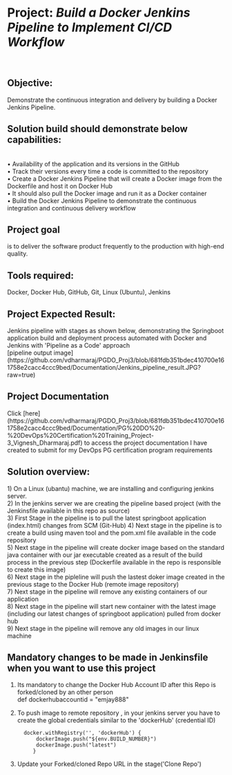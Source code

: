 <h1>Project: <i>Build a Docker Jenkins Pipeline to Implement CI/CD Workflow</i> </h1> </br>


<h2>Objective:</h2> Demonstrate the continuous integration and delivery by building a Docker Jenkins Pipeline.  </br>

<h2>Solution build should demonstrate below capabilities: </h2> </br>
•	Availability of the application and its versions in the GitHub </br>
•	Track their versions every time a code is committed to the repository  </br>
•	Create a Docker Jenkins Pipeline that will create a Docker image from the Dockerfile and host it on Docker Hub  </br>
•	It should also pull the Docker image and run it as a Docker container  </br>
•	Build the Docker Jenkins Pipeline to demonstrate the continuous integration and continuous delivery workflow  </br>

<h2>Project goal</h2> is to deliver the software product frequently to the production with high-end quality.  </br>


<h2>Tools required:</h2> Docker, Docker Hub, GitHub, Git, Linux (Ubuntu), Jenkins  </br>

<h2>Project Expected Result:</h2>
Jenkins pipeline with stages as shown below, demonstrating the Springboot application build and deployment process automated with Docker and Jenkins with 'Pipeline as a Code' approach</br>
[pipeline output image](https://github.com/vdharmaraj/PGDO_Proj3/blob/681fdb351bdec410700e161758e2cacc4ccc9bed/Documentation/Jenkins_pipeline_result.JPG?raw=true)

<h2>Project Documentation</h2>
Click [here](https://github.com/vdharmaraj/PGDO_Proj3/blob/681fdb351bdec410700e161758e2cacc4ccc9bed/Documentation/PG%20DO%20-%20DevOps%20Certification%20Training_Project-3_Vignesh_Dharmaraj.pdf) to access the project documentation I have created to submit for my DevOps PG certification program requirements   

<h2>Solution overview:</h2> 
1) On a Linux (ubantu) machine, we are installing and configuring jenkins server.</br>
2) In the jenkins server we are creating the pipeline based project (with the Jenkinsfile available in this repo as source)</br>
3) First Stage in the pipeline is to pull the latest springboot application (index.html) changes from SCM (Git-Hub) 
4) Next stage in the pipeline is to create a build using maven tool and the pom.xml file available in the code repository</br>
5) Next stage in the pipeline will create docker image based on the standard java container with our jar executable created as a result of the build process in the previous step (Dockerfile available in the repo is responsible to create this image)</br>
6) Next stage in the pipleline will push the lastest doker image created in the previous stage to the Docker Hub (remote image repository)</br>
7) Next stage in the pipeline will remove any existing containers of our application</br>
8) Next stage in the pipeline will start new container with the latest image (including our latest changes of springboot application) pulled from docker hub</br>
9) Next stage in the pipeline will remove any old images in our linux machine</br>

<h2>Mandatory changes to be made in Jenkinsfile when you want to use this project</h2>

1. Its mandatory to change the Docker Hub Account ID after this Repo is forked/cloned by an other person</br>
    def dockerhubaccountid = "emjay888"</br>
    

2. To push image to remote repository , in your jenkins server you have to create the global credentials similar to the 'dockerHub' (credential ID)</br>
  
	     docker.withRegistry('', 'dockerHub') {
             dockerImage.push("${env.BUILD_NUMBER}")
             dockerImage.push("latest")
            }
	    
3. Update your Forked/cloned Repo URL in the stage('Clone Repo') 
